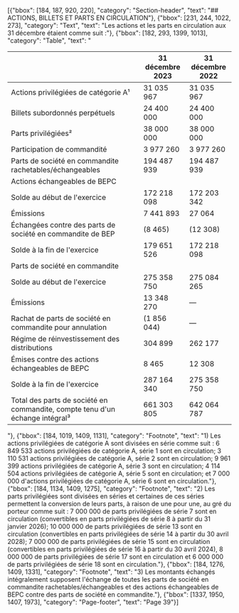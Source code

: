 [{"bbox": [184, 187, 920, 220], "category": "Section-header", "text": "## ACTIONS, BILLETS ET PARTS EN CIRCULATION"}, {"bbox": [231, 244, 1022, 273], "category": "Text", "text": "Les actions et les parts en circulation aux 31 décembre étaient comme suit :"}, {"bbox": [182, 293, 1399, 1013], "category": "Table", "text": "<table><thead><tr><th></th><th>31 décembre<br>2023</th><th>31 décembre<br>2022</th></tr></thead><tbody><tr><td>Actions privilégiées de catégorie A¹</td><td>31 035 967</td><td>31 035 967</td></tr><tr><td>Billets subordonnés perpétuels</td><td>24 400 000</td><td>24 400 000</td></tr><tr><td>Parts privilégiées²</td><td>38 000 000</td><td>38 000 000</td></tr><tr><td>Participation de commandité</td><td>3 977 260</td><td>3 977 260</td></tr><tr><td>Parts de société en commandite rachetables/échangeables</td><td>194 487 939</td><td>194 487 939</td></tr><tr><td>Actions échangeables de BEPC</td><td></td><td></td></tr><tr><td>Solde au début de l'exercice</td><td>172 218 098</td><td>172 203 342</td></tr><tr><td>Émissions</td><td>7 441 893</td><td>27 064</td></tr><tr><td>Échangées contre des parts de société en commandite de BEP</td><td>(8 465)</td><td>(12 308)</td></tr><tr><td>Solde à la fin de l'exercice</td><td>179 651 526</td><td>172 218 098</td></tr><tr><td>Parts de société en commandite</td><td></td><td></td></tr><tr><td>Solde au début de l'exercice</td><td>275 358 750</td><td>275 084 265</td></tr><tr><td>Émissions</td><td>13 348 270</td><td>—</td></tr><tr><td>Rachat de parts de société en commandite pour annulation</td><td>(1 856 044)</td><td>—</td></tr><tr><td>Régime de réinvestissement des distributions</td><td>304 899</td><td>262 177</td></tr><tr><td>Émises contre des actions échangeables de BEPC</td><td>8 465</td><td>12 308</td></tr><tr><td>Solde à la fin de l'exercice</td><td>287 164 340</td><td>275 358 750</td></tr><tr><td>Total des parts de société en commandite, compte tenu d'un échange intégral³</td><td>661 303 805</td><td>642 064 787</td></tr></tbody></table>"}, {"bbox": [184, 1019, 1409, 1131], "category": "Footnote", "text": "1) Les actions privilégiées de catégorie A sont divisées en série comme suit : 6 849 533 actions privilégiées de catégorie A, série 1 sont en circulation; 3 110 531 actions privilégiées de catégorie A, série 2 sont en circulation; 9 961 399 actions privilégiées de catégorie A, série 3 sont en circulation; 4 114 504 actions privilégiées de catégorie A, série 5 sont en circulation; et 7 000 000 d'actions privilégiées de catégorie A, série 6 sont en circulation."}, {"bbox": [184, 1134, 1409, 1275], "category": "Footnote", "text": "2) Les parts privilégiées sont divisées en séries et certaines de ces séries permettent la conversion de leurs parts, à raison de une pour une, au gré du porteur comme suit : 7 000 000 de parts privilégiées de série 7 sont en circulation (convertibles en parts privilégiées de série 8 à partir du 31 janvier 2026); 10 000 000 de parts privilégiées de série 13 sont en circulation (convertibles en parts privilégiées de série 14 à partir du 30 avril 2028); 7 000 000 de parts privilégiées de série 15 sont en circulation (convertibles en parts privilégiées de série 16 à partir du 30 avril 2024), 8 000 000 de parts privilégiées de série 17 sont en circulation et 6 000 000 de parts privilégiées de série 18 sont en circulation."}, {"bbox": [184, 1276, 1409, 1331], "category": "Footnote", "text": "3) Les montants échangés intégralement supposent l'échange de toutes les parts de société en commandite rachetables/échangeables et des actions échangeables de BEPC contre des parts de société en commandite."}, {"bbox": [1337, 1950, 1407, 1973], "category": "Page-footer", "text": "Page 39"}]